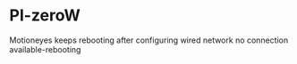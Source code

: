 # PI-zeroW
Motioneyes keeps rebooting after configuring wired network no connection available-rebooting
